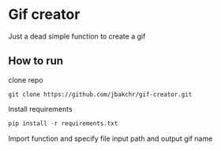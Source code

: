 # Gif creator
Just a dead simple function to create a gif

## How to run
clone repo
```git
git clone https://github.com/jbakchr/gif-creator.git
```

Install requirements
```python
pip install -r requirements.txt
```

Import function and specify file input path and output gif name
